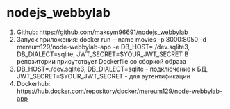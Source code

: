 # nodejs_webbylab

1. Github: https://github.com/maksym96691/nodejs_webbylab
2. Запуск приложения: docker run --name movies  -p 8000:8050 -d mereum129/node-webbylab-app -e DB_HOST=./dev.sqlite3, DB_DIALECT=sqlite, JWT_SECRET=$YOUR_JWT_SECRET
В репозитории присутствует Dockerfile со сборкой образа
3. DB_HOST=./dev.sqlite3, DB_DIALECT=sqlite - подключение к БД, JWT_SECRET=$YOUR_JWT_SECRET - для аутентификации
4. Dockerhub: https://hub.docker.com/repository/docker/mereum129/node-webbylab-app
